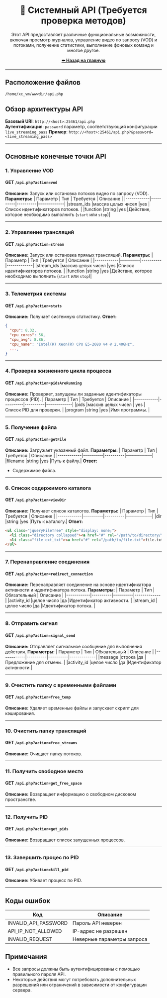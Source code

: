 <h1 align="center">📡 Системный API (Требуется проверка методов)</h1>

<p align="center">
 Этот API предоставляет различные функциональные возможности, включая просмотр журналов, управление видео по запросу (VOD) и потоками, получение статистики, выполнение фоновых команд и многое другое.
</p>

<p align="center">
  <a href="../../ru/main-page.md"><b>⬅️ Назад на главную</b></a>
</p>

---

## Расположение файлов
```
/home/xc_vm/wwwdir/api.php
```

## Обзор архитектуры API
**Базовый URI**: `http://<host>:25461/api.php`  
**Аутентификация**: `password` параметр, соответствующий конфигурации `live_streaming_pass`
**Пример**: `http://<host>:25461/api.php?&password=<live_streaming_pass>`  

---

## Основные конечные точки API

### 1. Управление VOD
#### **GET** `/api.php?action=vod`
**Описание:** Запуск или остановка потоков видео по запросу (VOD).
**Параметры:**
| Параметр | Тип | Требуется | Описание |
|------------|----------|----------|-------------|
|stream_ids |массив целых чисел |yes |Список идентификаторов потоков. |
|function |string |yes |Действие, которое необходимо выполнить (`start` или `stop`)|

---

### 2. Управление трансляций
#### **GET** `/api.php?action=stream`
**Описание:** Запуск или остановка прямых трансляций.
**Параметры:**
| Параметр | Тип | Требуется | Описание |
|------------|----------|----------|-------------|
|stream_ids |массив целых чисел |yes |Список идентификаторов потоков. |
|function |string |yes |Действие, которое необходимо выполнить (`start` или `stop`)|

---

### 3. Телеметрия системы
#### **GET** `/api.php?action=stats`
**Описание:** Получает системную статистику.
**Ответ:**
```json
{
  "cpu": 8.32,
  "cpu_cores": 56,
  "cpu_avg": 8.86,
  "cpu_name": "Intel(R) Xeon(R) CPU E5-2680 v4 @ 2.40GHz",
  ...,
}
```

---

### 4. Проверка жизненного цикла процесса
#### **GET** `/api.php?action=pidsAreRunning`
**Описание:** Проверяет, запущены ли заданные идентификаторы процессов (PID).
| Параметр | Тип | Требуется | Описание |
|------------|----------|----------|-------------|
|pids |массив целых чисел | yes | Список PID для проверки. |
|program |string |yes |Имя программы. |

---

### 5. Получение файла
#### **GET** `/api.php?action=getFile`
**Описание:** Загружает указанный файл.
**Параметры:**
| Параметр | Тип | Требуется | Описание |
|------------|----------|----------|-------------|
|filename |string |yes |Путь к файлу.|
**Ответ:**
- Содержимое файла.

---

### 6. Список содержимого каталога
#### **GET** `/api.php?action=viewDir`
**Описание:** Получает список каталогов.
**Параметры:**
| Параметр | Тип | Требуется | Описание |
|------------|----------|----------|-------------|
|dir |string |yes |Путь к каталогу.|
**Ответ:**
```html
<ul class="jqueryFileTree" style="display: none;">
  <li class="directory collapsed"><a href="#" rel="/path/to/directory/">directory_name</a></li>
  <li class="file ext_txt"><a href="#" rel="/path/to/file.txt">file.txt</a></li>
</ul>
```

---

### 7. Перенаправление соединения
#### **GET** `/api.php?action=redirect_connection`
**Описание:** Перенаправляет соединение на основе идентификатора активности и идентификатора потока.
**Параметры:**
| Параметр | Тип | Обязательный | Описание |
|------------|----------|----------|-------------|
|activity_id |целое число |да |Идентификатор активности. |
|stream_id |целое число |да |Идентификатор потока. |

---

### 8. Отправить сигнал
#### **GET** `/api.php?action=signal_send`
**Описание:** Отправляет сигнальное сообщение для выполнения действия.
**Параметры:**
| Параметр | Тип | Обязательный | Описание |
|------------|----------|----------|-------------|
|message |строка |да |Предложение для отмены. |
|activity_id |целое число |да |Идентификатор активности.|


---

### 9. Очистить папку с временными файлами
#### **GET** `/api.php?action=free_temp`
**Описание:** Удаляет временные файлы и запускает скрипт для кэширования.

---

### 10. Очистить папку трансляций
#### **GET** `/api.php?action=free_streams`
**Описание:** Очищает папку потоков.

---

### 11. Получить свободное место
#### **GET** `/api.php?action=get_free_space`
**Описание:** Возвращает информацию о свободном дисковом пространстве.

---

### 12. Получить PID
#### **GET** `/api.php?action=get_pids`
**Описание:** Возвращает список запущенных процессов.

---
### 13. Завершить процес по PID
#### **GET** `/api.php?action=kill_pid`
**Описание:** Убивает процесс по PID.

---

## Коды ошибок
| Код | Описание |
|----------------------|-------------|
| INVALID_API_PASSWORD | Пароль API неверен |
| API_IP_NOT_ALLOWED | IP-адрес не разрешен |
| INVALID_REQUEST | Неверные параметры запроса |
## Примечания
- Все запросы должны быть аутентифицированы с помощью правильного пароля API.
- Некоторые действия могут потребовать дополнительных разрешений или ограничений в зависимости от конфигурации сервера.
